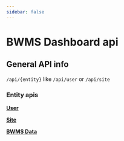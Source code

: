 ```yaml
---
sidebar: false
---
```


# BWMS Dashboard api

## General API info

`/api/{entity}` like `/api/user` or `/api/site`

### Entity apis
[**User**](/user/)

[**Site**](/site/)

[**BWMS Data**](/bwms/)
